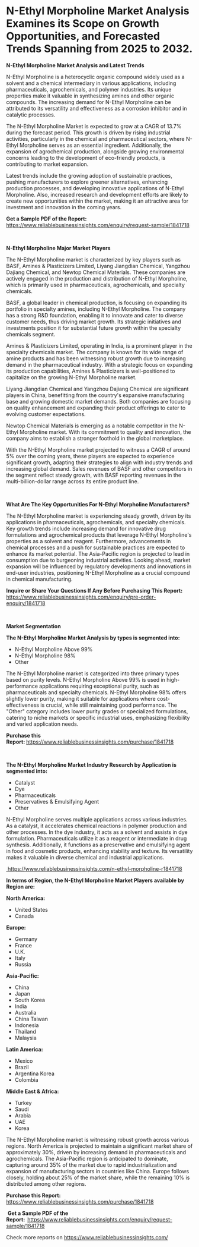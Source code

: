 <p><h1>N-Ethyl Morpholine Market Analysis Examines its Scope on Growth Opportunities, and Forecasted Trends Spanning from 2025 to 2032.</h1></p><p><strong>N-Ethyl Morpholine Market Analysis and Latest Trends</strong></p>
<p><p>N-Ethyl Morpholine is a heterocyclic organic compound widely used as a solvent and a chemical intermediary in various applications, including pharmaceuticals, agrochemicals, and polymer industries. Its unique properties make it valuable in synthesizing amines and other organic compounds. The increasing demand for N-Ethyl Morpholine can be attributed to its versatility and effectiveness as a corrosion inhibitor and in catalytic processes. </p><p>The N-Ethyl Morpholine Market is expected to grow at a CAGR of 13.7% during the forecast period. This growth is driven by rising industrial activities, particularly in the chemical and pharmaceutical sectors, where N-Ethyl Morpholine serves as an essential ingredient. Additionally, the expansion of agrochemical production, alongside growing environmental concerns leading to the development of eco-friendly products, is contributing to market expansion. </p><p>Latest trends include the growing adoption of sustainable practices, pushing manufacturers to explore greener alternatives, enhancing production processes, and developing innovative applications of N-Ethyl Morpholine. Also, increased research and development efforts are likely to create new opportunities within the market, making it an attractive area for investment and innovation in the coming years.</p></p>
<p><strong>Get a Sample PDF of the Report:&nbsp;</strong> <a href="https://www.reliablebusinessinsights.com/enquiry/request-sample/1841718?utm_campaign=2335&utm_medium=2&utm_source=Github&utm_content=ia&utm_term=26032025&utm_id=n-ethyl-morpholine">https://www.reliablebusinessinsights.com/enquiry/request-sample/1841718</a></p>
<p>&nbsp;</p>
<p><strong>N-Ethyl Morpholine Major Market Players</strong></p>
<p><p>The N-Ethyl Morpholine market is characterized by key players such as BASF, Amines & Plasticizers Limited, Liyang Jiangdian Chemical, Yangzhou Dajiang Chemical, and Newtop Chemical Materials. These companies are actively engaged in the production and distribution of N-Ethyl Morpholine, which is primarily used in pharmaceuticals, agrochemicals, and specialty chemicals.</p><p>BASF, a global leader in chemical production, is focusing on expanding its portfolio in specialty amines, including N-Ethyl Morpholine. The company has a strong R&D foundation, enabling it to innovate and cater to diverse customer needs, thus driving market growth. Its strategic initiatives and investments position it for substantial future growth within the specialty chemicals segment.</p><p>Amines & Plasticizers Limited, operating in India, is a prominent player in the specialty chemicals market. The company is known for its wide range of amine products and has been witnessing robust growth due to increasing demand in the pharmaceutical industry. With a strategic focus on expanding its production capabilities, Amines & Plasticizers is well-positioned to capitalize on the growing N-Ethyl Morpholine market.</p><p>Liyang Jiangdian Chemical and Yangzhou Dajiang Chemical are significant players in China, benefitting from the country's expansive manufacturing base and growing domestic market demands. Both companies are focusing on quality enhancement and expanding their product offerings to cater to evolving customer expectations.</p><p>Newtop Chemical Materials is emerging as a notable competitor in the N-Ethyl Morpholine market. With its commitment to quality and innovation, the company aims to establish a stronger foothold in the global marketplace.</p><p>With the N-Ethyl Morpholine market projected to witness a CAGR of around 5% over the coming years, these players are expected to experience significant growth, adapting their strategies to align with industry trends and increasing global demand. Sales revenues of BASF and other competitors in the segment reflect steady growth, with BASF reporting revenues in the multi-billion-dollar range across its entire product line.</p></p>
<p>&nbsp;</p>
<p><strong>What Are The Key Opportunities For N-Ethyl Morpholine Manufacturers?</strong></p>
<p><p>The N-Ethyl Morpholine market is experiencing steady growth, driven by its applications in pharmaceuticals, agrochemicals, and specialty chemicals. Key growth trends include increasing demand for innovative drug formulations and agrochemical products that leverage N-Ethyl Morpholine's properties as a solvent and reagent. Furthermore, advancements in chemical processes and a push for sustainable practices are expected to enhance its market potential. The Asia-Pacific region is projected to lead in consumption due to burgeoning industrial activities. Looking ahead, market expansion will be influenced by regulatory developments and innovations in end-user industries, positioning N-Ethyl Morpholine as a crucial compound in chemical manufacturing.</p></p>
<p><strong>Inquire or Share Your Questions If Any Before Purchasing This Report:</strong> <a href="https://www.reliablebusinessinsights.com/enquiry/pre-order-enquiry/1841718?utm_campaign=2335&utm_medium=2&utm_source=Github&utm_content=ia&utm_term=26032025&utm_id=n-ethyl-morpholine">https://www.reliablebusinessinsights.com/enquiry/pre-order-enquiry/1841718</a></p>
<p>&nbsp;</p>
<p><strong>Market Segmentation</strong></p>
<p><strong>The N-Ethyl Morpholine Market Analysis by types is segmented into:</strong></p>
<p><ul><li>N-Ethyl Morpholine Above 99%</li><li>N-Ethyl Morpholine 98%</li><li>Other</li></ul></p>
<p><p>The N-Ethyl Morpholine market is categorized into three primary types based on purity levels. N-Ethyl Morpholine Above 99% is used in high-performance applications requiring exceptional purity, such as pharmaceuticals and specialty chemicals. N-Ethyl Morpholine 98% offers slightly lower purity, making it suitable for applications where cost-effectiveness is crucial, while still maintaining good performance. The "Other" category includes lower purity grades or specialized formulations, catering to niche markets or specific industrial uses, emphasizing flexibility and varied application needs.</p></p>
<p><strong>Purchase this Report:&nbsp;</strong><a href="https://www.reliablebusinessinsights.com/purchase/1841718?utm_campaign=2335&utm_medium=2&utm_source=Github&utm_content=ia&utm_term=26032025&utm_id=n-ethyl-morpholine">https://www.reliablebusinessinsights.com/purchase/1841718</a></p>
<p>&nbsp;</p>
<p><strong>The N-Ethyl Morpholine Market Industry Research by Application is segmented into:</strong></p>
<p><ul><li>Catalyst</li><li>Dye</li><li>Pharmaceuticals</li><li>Preservatives & Emulsifying Agent</li><li>Other</li></ul></p>
<p><p>N-Ethyl Morpholine serves multiple applications across various industries. As a catalyst, it accelerates chemical reactions in polymer production and other processes. In the dye industry, it acts as a solvent and assists in dye formulation. Pharmaceuticals utilize it as a reagent or intermediate in drug synthesis. Additionally, it functions as a preservative and emulsifying agent in food and cosmetic products, enhancing stability and texture. Its versatility makes it valuable in diverse chemical and industrial applications.</p></p>
<p><a href="https://www.reliablebusinessinsights.com/n-ethyl-morpholine-r1841718?utm_campaign=2335&utm_medium=2&utm_source=Github&utm_content=ia&utm_term=26032025&utm_id=n-ethyl-morpholine">&nbsp;https://www.reliablebusinessinsights.com/n-ethyl-morpholine-r1841718</a></p>
<p><strong>In terms of Region, the N-Ethyl Morpholine Market Players available by Region are:</strong></p>
<p>
    <p> <strong> North America: </strong>
        <ul>
            <li>United States</li>
            <li>Canada</li>
        </ul>
        </p> 
    <p> <strong> Europe: </strong>
        <ul>
            <li>Germany</li>
            <li>France</li>
            <li>U.K.</li>
            <li>Italy</li>
            <li>Russia</li>
        </ul>
        </p> 
    <p> <strong> Asia-Pacific: </strong>
        <ul>
            <li>China</li>
            <li>Japan</li>
            <li>South Korea</li>
            <li>India</li>
            <li>Australia</li>
            <li>China Taiwan</li>
            <li>Indonesia</li>
            <li>Thailand</li>
            <li>Malaysia</li>
        </ul>
        </p> 
    <p> <strong> Latin America: </strong>
        <ul>
            <li>Mexico</li>
            <li>Brazil</li>
            <li>Argentina Korea</li>
            <li>Colombia</li>
        </ul>
        </p> 
    <p> <strong> Middle East & Africa: </strong>
        <ul>
            <li>Turkey</li>
            <li>Saudi</li>
            <li>Arabia</li>
            <li>UAE</li>
            <li>Korea</li>
        </ul>
    </p>
    </p>
<p><p>The N-Ethyl Morpholine market is witnessing robust growth across various regions. North America is projected to maintain a significant market share of approximately 30%, driven by increasing demand in pharmaceuticals and agrochemicals. The Asia-Pacific region is anticipated to dominate, capturing around 35% of the market due to rapid industrialization and expansion of manufacturing sectors in countries like China. Europe follows closely, holding about 25% of the market share, while the remaining 10% is distributed among other regions.</p></p>
<p><strong>Purchase this Report: </strong><a href="https://www.reliablebusinessinsights.com/purchase/1841718?utm_campaign=2335&utm_medium=2&utm_source=Github&utm_content=ia&utm_term=26032025&utm_id=n-ethyl-morpholine">https://www.reliablebusinessinsights.com/purchase/1841718</a></p>
<p>&nbsp;<strong>Get a Sample PDF of the Report:&nbsp;&nbsp;</strong><a href="https://www.reliablebusinessinsights.com/enquiry/request-sample/1841718?utm_campaign=2335&utm_medium=2&utm_source=Github&utm_content=ia&utm_term=26032025&utm_id=n-ethyl-morpholine">https://www.reliablebusinessinsights.com/enquiry/request-sample/1841718</a></p>
<p><strong></strong></p>
<p>Check more reports on <a href="https://www.reliablebusinessinsights.com/?utm_campaign=2335&utm_medium=2&utm_source=Github&utm_content=ia&utm_term=26032025&utm_id=n-ethyl-morpholine">https://www.reliablebusinessinsights.com/</a></p>